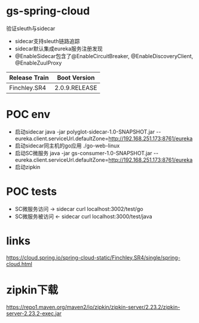 # gs-spring-cloud
验证sleuth与sidecar
- sidecar支持sleuth链路追踪
- sidecar默认集成eureka服务注册发现
- @EnableSidecar包含了@EnableCircuitBreaker, @EnableDiscoveryClient, @EnableZuulProxy

| Release Train |  Boot Version |
| :--- | :---: | 
| Finchley.SR4 | 2.0.9.RELEASE | 

# POC env
 - 启动sidecar java -jar polyglot-sidecar-1.0-SNAPSHOT.jar --eureka.client.serviceUrl.defaultZone=http://192.168.251.173:8761/eureka
 - 启动sidecar同主机的go应用 ./go-web-linux
 - 启动SC微服务 java -jar gs-consumer-1.0-SNAPSHOT.jar --eureka.client.serviceUrl.defaultZone=http://192.168.251.173:8761/eureka
 - 启动zipkin
 
# POC tests 
 - SC微服务访问 -> sidecar   curl localhost:3002/test/go
 - SC微服务被访问 <- sidecar  curl localhost:3000/test/java

# links
https://cloud.spring.io/spring-cloud-static/Finchley.SR4/single/spring-cloud.html

# zipkin下载
https://repo1.maven.org/maven2/io/zipkin/zipkin-server/2.23.2/zipkin-server-2.23.2-exec.jar